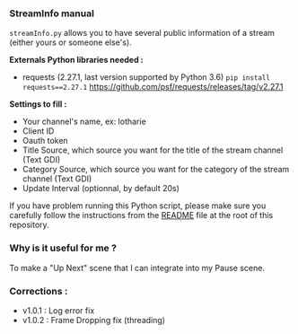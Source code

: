 ### StreamInfo manual

`streamInfo.py` allows you to have several public information of a stream (either yours or someone else's).

**Externals Python libraries needed :**
- requests (2.27.1, last version supported by Python 3.6)
`pip install requests==2.27.1`
https://github.com/psf/requests/releases/tag/v2.27.1

**Settings to fill :**
- Your channel's name, ex: lotharie
- Client ID
- Oauth token
- Title Source, which source you want for the title of the stream channel (Text GDI)
- Category Source, which source you want for the category of the stream channel (Text GDI)
- Update Interval (optionnal, by default 20s)

If you have problem running this Python script, please make sure you carefully follow the instructions from the <a href="https://github.com/LotharieSlayer/OBS-scripts">README</a> file at the root of this repository.

### Why is it useful for me ?
To make a "Up Next" scene that I can integrate into my Pause scene.

### Corrections :
- v1.0.1 : Log error fix
- v1.0.2 : Frame Dropping fix (threading)